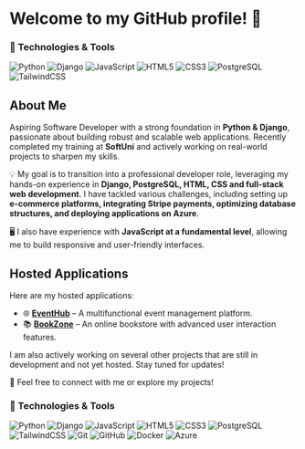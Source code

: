 # Welcome to my GitHub profile! 👋

### 🚀 Technologies & Tools
![Python](https://img.shields.io/badge/-Python-306998?style=flat-square&logo=python&logoColor=white)
![Django](https://img.shields.io/badge/-Django-092E20?style=flat-square&logo=django&logoColor=white)
![JavaScript](https://img.shields.io/badge/-JavaScript-F7DF1E?style=flat-square&logo=javascript&logoColor=black)
![HTML5](https://img.shields.io/badge/-HTML5-E34F26?style=flat-square&logo=html5&logoColor=white)
![CSS3](https://img.shields.io/badge/-CSS3-1572B6?style=flat-square&logo=css3&logoColor=white)
![PostgreSQL](https://img.shields.io/badge/-PostgreSQL-336791?style=flat-square&logo=postgresql&logoColor=white)
![TailwindCSS](https://img.shields.io/badge/-TailwindCSS-06B6D4?style=flat-square&logo=tailwindcss&logoColor=white)

## About Me  
Aspiring Software Developer with a strong foundation in **Python & Django**, passionate about building robust and scalable web applications. Recently completed my training at **SoftUni** and actively working on real-world projects to sharpen my skills.  

💡 My goal is to transition into a professional developer role, leveraging my hands-on experience in **Django, PostgreSQL, HTML, CSS and full-stack web development**. I have tackled various challenges, including setting up **e-commerce platforms, integrating Stripe payments, optimizing database structures, and deploying applications on Azure**.  

🖥️ I also have experience with **JavaScript at a fundamental level**, allowing me to build responsive and user-friendly interfaces.

## Hosted Applications  
Here are my hosted applications:  
- 🌐 **[EventHub](https://eventhub-fta3fsb7dgctfagd.italynorth-01.azurewebsites.net/bg/)** – A multifunctional event management platform.  
- 📚 **[BookZone](https://bookzone-bg-ckd0b9b3abdvfncx.italynorth-01.azurewebsites.net/)** – An online bookstore with advanced user interaction features.  

I am also actively working on several other projects that are still in development and not yet hosted. Stay tuned for updates! 
 

📩 Feel free to connect with me or explore my projects! 

### 🚀 Technologies & Tools
![Python](https://img.shields.io/badge/-Python-306998?style=flat-square&logo=python&logoColor=white)
![Django](https://img.shields.io/badge/-Django-092E20?style=flat-square&logo=django&logoColor=white)
![JavaScript](https://img.shields.io/badge/-JavaScript-F7DF1E?style=flat-square&logo=javascript&logoColor=black)
![HTML5](https://img.shields.io/badge/-HTML5-E34F26?style=flat-square&logo=html5&logoColor=white)
![CSS3](https://img.shields.io/badge/-CSS3-1572B6?style=flat-square&logo=css3&logoColor=white)
![PostgreSQL](https://img.shields.io/badge/-PostgreSQL-336791?style=flat-square&logo=postgresql&logoColor=white)
![TailwindCSS](https://img.shields.io/badge/-TailwindCSS-06B6D4?style=flat-square&logo=tailwindcss&logoColor=white)
![Git](https://img.shields.io/badge/-Git-F05032?style=flat-square&logo=git&logoColor=white)
![GitHub](https://img.shields.io/badge/-GitHub-181717?style=flat-square&logo=github&logoColor=white)
![Docker](https://img.shields.io/badge/-Docker-2496ED?style=flat-square&logo=docker&logoColor=white)
![Azure](https://img.shields.io/badge/-Microsoft%20Azure-0078D4?style=flat-square&logo=microsoft-azure&logoColor=white)



